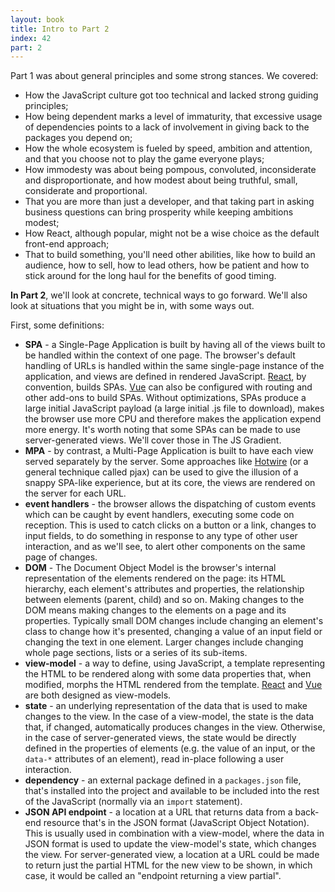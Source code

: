 ```yaml
---
layout: book
title: Intro to Part 2
index: 42
part: 2
---
```


Part 1 was about general principles and some strong stances. We covered:

* How the JavaScript culture got too technical and lacked strong guiding principles;
* How being dependent marks a level of immaturity, that excessive usage of dependencies points to a lack of involvement in giving back to the packages you depend on;
* How the whole ecosystem is fueled by speed, ambition and attention, and that you choose not to play the game everyone plays;
* How immodesty was about being pompous, convoluted, inconsiderate and disproportionate, and how modest about being truthful, small, considerate and proportional.
* That you are more than just a developer, and that taking part in asking business questions can bring prosperity while keeping ambitions modest;
* How React, although popular, might not be a wise choice as the default front-end approach;
* That to build something, you'll need other abilities, like how to build an audience, how to sell, how to lead others, how be patient and how to stick around for the long haul for the benefits of good timing.

**In Part 2**, we'll look at concrete, technical ways to go forward. We'll also look at situations that you might be in, with some ways out.

First, some definitions:

* **SPA** - a Single-Page Application is built by having all of the views built to be handled within the context of one page. The browser's default handling of URLs is handled within the same single-page instance of the application, and views are defined in rendered JavaScript. [React][react], by convention, builds SPAs. [Vue][vue] can also be configured with routing and other add-ons to build SPAs. Without optimizations, SPAs produce a large initial JavaScript payload (a large initial .js file to download), makes the browser use more CPU and therefore makes the application expend more energy. It's worth noting that some SPAs can be made to use server-generated views. We'll cover those in The JS Gradient.
* **MPA** - by contrast, a Multi-Page Application is built to have each view served separately by the server. Some approaches like [Hotwire][hotwire] (or a general technique called pjax) can be used to give the illusion of a snappy SPA-like experience, but at its core, the views are rendered on the server for each URL.
* **event handlers** - the browser allows the dispatching of custom events which can be caught by event handlers, executing some code on reception. This is used to catch clicks on a button or a link, changes to input fields, to do something in response to any type of other user interaction, and as we'll see, to alert other components on the same page of changes.
* **DOM** - The Document Object Model is the browser's internal representation of the elements rendered on the page: its HTML hierarchy, each element's attributes and properties, the relationship between elements (parent, child) and so on. Making changes to the DOM means making changes to the elements on a page and its properties. Typically small DOM changes include changing an element's class to change how it's presented, changing a value of an input field or changing the text in one element. Larger changes include changing whole page sections, lists or a series of its sub-items.
* **view-model** - a way to define, using JavaScript, a template representing the HTML to be rendered along with some data properties that, when modified, morphs the HTML rendered from the template. [React][react] and [Vue][vue] are both designed as view-models.
* **state** - an underlying representation of the data that is used to make changes to the view. In the case of a view-model, the state is the data that, if changed, automatically produces changes in the view. Otherwise, in the case of server-generated views, the state would be directly defined in the properties of elements (e.g. the value of an input, or the `data-*` attributes of an element), read in-place following a user interaction.
* **dependency** - an external package defined in a `packages.json` file, that's installed into the project and available to be included into the rest of the JavaScript (normally via an `import` statement).
* **JSON API endpoint** - a location at a URL that returns data from a back-end resource that's in the JSON format (JavaScript Object Notation). This is usually used in combination with a view-model, where the data in JSON format is used to update the view-model's state, which changes the view. For server-generated view, a location at a URL could be made to return just the partial HTML for the new view to be shown, in which case, it would be called an "endpoint returning a view partial".

[react]: https://reactjs.org
[vue]: https://vuejs.org
[hotwire]: https://hotwire.dev
